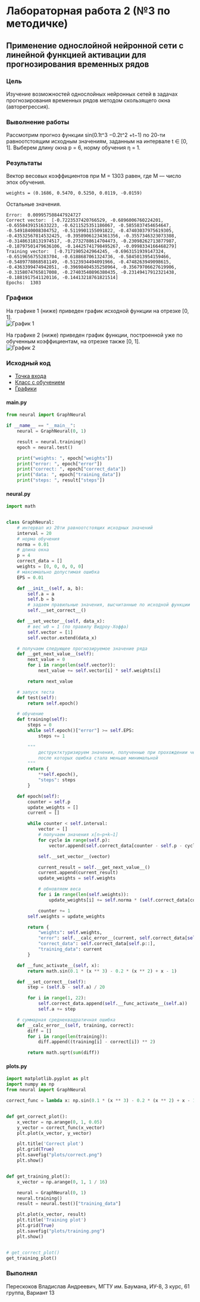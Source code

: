 # Лабораторная работа 2 (№3 по методичке)

## Применение однослойной нейронной сети с линейной функцией активации для прогнозирования временных рядов

### Цель
Изучение возможностей однослойных нейронных сетей в задачах прогнозирования временных рядов методом скользящего окна (авторегрессия).

### Выволнение работы 
Рассмотрим прогноз функции sin(0.1t^3 −0.2t^2 +t−1) по 20-ти равноотстоящим исходным значениям, заданным на интервале t ∈ [0, 1]. Выберем длину окна p = 6,
норму обучения η = 1.

### Результаты

Вектор весовых коэффициентов при M = 1303 равен, где M –– число эпох обучения. 
```
weights = (0.1686, 0.5470, 0.5250, 0.0119, -0.0159)
```

Остальные значения.
```
Error:  0.009957508447924727
Correct vector:  [-0.7223537420766529, -0.6896006760224201, -0.6558439151633223, -0.6211525351186067, -0.5855837454654647, -0.5491840008304752, -0.5119901155091822, -0.47403037975619305, -0.43532567814532425, -0.39589061234361356, -0.3557346323073308, -0.31486318131974517, -0.2732788614704473, -0.23098262713877987, -0.18797501479636106, -0.14425741798495267, -0.0998334166468279]
Training vector:  [-0.7171905242964245, -0.6963151939147324, -0.6519656755283704, -0.6188687061324736, -0.5845013954159466, -0.5489778868581149, -0.5123934494091966, -0.4748263949098615, -0.4363399474942051, -0.39698404535250964, -0.35679706627619906, -0.3158074765817008, -0.27403540896380435, -0.23149417912321438, -0.1881917541120116, -0.14413218761821514]
Epochs:  1303
```

### Графики
На графике 1 (ниже) приведен график исходной функции на отрезке [0, 1].  
![График 1](/plots/correct.png)

На графике 2 (ниже) приведен график функции, построенной уже по обученным коэффициентам, на отрезке также [0, 1].  
![График 2](/plots/training.png)

### Исходный код
- [Точка входа](/app/main.py)
- [Класс с обучением](/app/neural.py)
- [Графики](/app/plots.py)

#### main.py
```python
from neural import GraphNeural

if __name__ == "__main__":
    neural = GraphNeural(0, 1)

    result = neural.training()
    epoch = neural.test()

    print("weights: ", epoch["weights"])
    print("error: ", epoch["error"])
    print("correct: ", epoch["correct_data"])
    print("data: ", epoch["training_data"])
    print("steps: ", result["steps"])
```

#### neural.py
```python
import math


class GraphNeural:
    # интервал из 20ти равноотстоящих исходных значений
    interval = 20
    # норма обучения
    norma = 0.01
    # длина окна
    p = 4
    correct_data = []
    weights = [0, 0, 0, 0, 0]
    # максимально допустимая ошибка
    EPS = 0.01

    def __init__(self, a, b):
        self.a = a
        self.b = b
        # задаем правильные значения, высчитанные по исходной функции
        self.__set_correct__()

    def __set_vector__(self, data_x):
        # вес w0 = 1 (по правилу Видроу-Хоффа)
        self.vector = [1]
        self.vector.extend(data_x)

    # получаем следующее прогнозируемое значение ряда
    def __get_next_value__(self):
        next_value = 0
        for i in range(len(self.vector)):
            next_value += self.vector[i] * self.weights[i]

        return next_value

    # запуск теста
    def test(self):
        return self.epoch()

    # обучение
    def training(self):
        steps = 0
        while self.epoch()["error"] >= self.EPS:
            steps += 1

        """
            деструктктуризируем значения, полученные при прохождении через эпоху и число шагов, 
            после которых ошибка стала меньше минимальной
        """
        return {
            **self.epoch(),
            "steps": steps
        }

    def epoch(self):
        counter = self.p
        update_weights = []
        current = []

        while counter < self.interval:
            vector = []
            # получаем значения x[n−p+k−1]
            for cycle in range(self.p):
                vector.append(self.correct_data[counter - self.p - cycle + 1])

            self.__set_vector__(vector)

            current_result = self.__get_next_value__()
            current.append(current_result)
            update_weights = self.weights

            # обновляем веса
            for i in range(len(self.weights)):
                update_weights[i] += self.norma * (self.correct_data[counter] - current_result) * self.vector[i]

            counter += 1
        self.weights = update_weights

        return {
            "weights": self.weights,
            "error": self.__calc_error__(current, self.correct_data[self.p::]),
            "correct_data": self.correct_data[self.p::],
            "training_data": current
        }

    def __func_activate__(self, x):
        return math.sin(0.1 * (x ** 3) - 0.2 * (x ** 2) + x - 1)

    def __set_correct__(self):
        step = (self.b - self.a) / 20

        for i in range(1, 22):
            self.correct_data.append(self.__func_activate__(self.a))
            self.a += step

    # суммарная среднеквадратичная ошибка
    def __calc_error__(self, training, correct):
        diff = []
        for i in range(len(training)):
            diff.append((training[i] - correct[i]) ** 2)

        return math.sqrt(sum(diff))
```

#### plots.py
```python
import matplotlib.pyplot as plt
import numpy as np
from neural import GraphNeural

correct_func = lambda x: np.sin(0.1 * (x ** 3) - 0.2 * (x ** 2) + x - 1)


def get_correct_plot():
    x_vector = np.arange(0, 1, 0.05)
    y_vector = correct_func(x_vector)
    plt.plot(x_vector, y_vector)

    plt.title('Correct plot')
    plt.grid(True)
    plt.savefig("plots/correct.png")
    plt.show()


def get_training_plot():
    x_vector = np.arange(0, 1, 1 / 16)

    neural = GraphNeural(0, 1)
    neural.training()
    result = neural.test()["training_data"]

    plt.plot(x_vector, result)
    plt.title('Training plot')
    plt.grid(True)
    plt.savefig("plots/training.png")
    plt.show()


# get_correct_plot()
get_training_plot()
```

### Выполнял
Перескоков Владислав Андреевич, 
МГТУ им. Баумана,
ИУ-8, 3 курс, 61 группа,
Вариант 13
